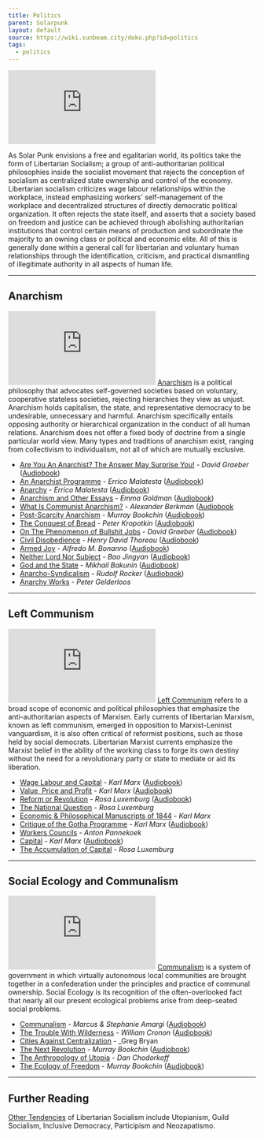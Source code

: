 ```yaml
---
title: Politics
parent: Solarpunk
layout: default
source: https://wiki.sunbeam.city/doku.php?id=politics
tags:
  - politics
---
```

![Libertarian Socialism Logo: a black star with a red fist and a yellow snake](https://wiki.sunbeam.city/lib/exe/fetch.php?w=200&tok=5ceb2d&media=libertarian_socialism_version_2_0_by_mylittletripod-d7x8uf9.png "Libertarian Socialism Logo: a black star with a red fist and a yellow snake")

As Solar Punk envisions a free and egalitarian world, its politics take the form of Libertarian Socialism; a group of anti-authoritarian political philosophies inside the socialist movement that rejects the conception of socialism as centralized state ownership and control of the economy. Libertarian socialism criticizes wage labour relationships within the workplace, instead emphasizing workers' self-management of the workplace and decentralized structures of directly democratic political organization. It often rejects the state itself, and asserts that a society based on freedom and justice can be achieved through abolishing authoritarian institutions that control certain means of production and subordinate the majority to an owning class or political and economic elite. All of this is generally done within a general call for libertarian and voluntary human relationships through the identification, criticism, and practical dismantling of illegitimate authority in all aspects of human life.

___

## Anarchism

![Anarchy Logo: A black letter A enclosed in a black circle ](https://wiki.sunbeam.city/lib/exe/fetch.php?w=175&tok=677365&media=1200px-anarchy-symbol.svg.png "Anarchy Logo: A black letter A enclosed in a black circle ") [Anarchism](https://wiki.sunbeam.city/doku.php?id=anarchism "anarchism") is a political philosophy that advocates self-governed societies based on voluntary, cooperative stateless societies, rejecting hierarchies they view as unjust. Anarchism holds capitalism, the state, and representative democracy to be undesirable, unnecessary and harmful. Anarchism specifically entails opposing authority or hierarchical organization in the conduct of all human relations. Anarchism does not offer a fixed body of doctrine from a single particular world view. Many types and traditions of anarchism exist, ranging from collectivism to individualism, not all of which are mutually exclusive.

-   [Are You An Anarchist? The Answer May Surprise You!](http://theanarchistlibrary.org/library/david-graeber-are-you-an-anarchist-the-answer-may-surprise-you "http://theanarchistlibrary.org/library/david-graeber-are-you-an-anarchist-the-answer-may-surprise-you") - _David Graeber_ ([Audiobook](https://www.invidio.us/watch?v=-G19LwrJwkw "https://www.invidio.us/watch?v=-G19LwrJwkw"))
-   [An Anarchist Programme](https://theanarchistlibrary.org/library/errico-malatesta-an-anarchist-programme "https://theanarchistlibrary.org/library/errico-malatesta-an-anarchist-programme") - _Errico Malatesta_ ([Audiobook](https://invidio.us/watch?v=O1jxOsFsKnY "https://invidio.us/watch?v=O1jxOsFsKnY"))
-   [Anarchy](https://theanarchistlibrary.org/library/errico-malatesta-anarchy "https://theanarchistlibrary.org/library/errico-malatesta-anarchy") - _Errico Malatesta_ ([Audiobook](https://librivox.org/anarchy-by-errico-malatesta/ "https://librivox.org/anarchy-by-errico-malatesta/"))
-   [Anarchism and Other Essays](https://theanarchistlibrary.org/library/emma-goldman-anarchism-and-other-essays "https://theanarchistlibrary.org/library/emma-goldman-anarchism-and-other-essays") - _Emma Goldman_ ([Audiobook](https://librivox.org/anarchism-and-other-essays-by-emma-goldman-2/ "https://librivox.org/anarchism-and-other-essays-by-emma-goldman-2/"))
-   [What Is Communist Anarchism?](https://theanarchistlibrary.org/library/alexander-berkman-what-is-communist-anarchism "https://theanarchistlibrary.org/library/alexander-berkman-what-is-communist-anarchism") - _Alexander Berkman_ ([Audiobook](https://www.invidio.us/playlist?list=PLTeHv2rWFci71J6xKEGQXgwFECQhqIPcR "https://www.invidio.us/playlist?list=PLTeHv2rWFci71J6xKEGQXgwFECQhqIPcR")
-   [Post-Scarcity Anarchism](https://theanarchistlibrary.org/library/murray-bookchin-post-scarcity-anarchism "https://theanarchistlibrary.org/library/murray-bookchin-post-scarcity-anarchism") - _Murray Bookchin_ ([Audiobook](https://www.invidio.us/watch?v=xG9HLYm3ZQ4 "https://www.invidio.us/watch?v=xG9HLYm3ZQ4"))
-   [The Conquest of Bread](https://theanarchistlibrary.org/library/petr-kropotkin-the-conquest-of-bread "https://theanarchistlibrary.org/library/petr-kropotkin-the-conquest-of-bread") - _Peter Kropotkin_ ([Audiobook](https://librivox.org/conquest-bread-2-by-peter-kropotkin/ "https://librivox.org/conquest-bread-2-by-peter-kropotkin/"))
-   [On The Phenomenon of Bullshit Jobs](https://theanarchistlibrary.org/library/david-graeber-on-the-phenomenon-of-bullshit-jobs-a-work-rant "https://theanarchistlibrary.org/library/david-graeber-on-the-phenomenon-of-bullshit-jobs-a-work-rant") - _David Graeber_ ([Audiobook](https://www.invidio.us/watch?v=z6cvmnKTJLA "https://www.invidio.us/watch?v=z6cvmnKTJLA"))
-   [Civil Disobedience](https://theanarchistlibrary.org/library/henry-david-thoreau-civil-disobedience "https://theanarchistlibrary.org/library/henry-david-thoreau-civil-disobedience") - _Henry David Thoreau_ ([Audiobook](https://librivox.org/civil-disobedience-by-henry-david-thoreau/ "https://librivox.org/civil-disobedience-by-henry-david-thoreau/"))
-   [Armed Joy](https://theanarchistlibrary.org/library/alfredo-m-bonanno-armed-joy "https://theanarchistlibrary.org/library/alfredo-m-bonanno-armed-joy") - _Alfredo M. Bonanno_ ([Audiobook](https://archive.org/details/ArmedJoy "https://archive.org/details/ArmedJoy"))
-   [Neither Lord Nor Subject](https://theanarchistlibrary.org/library/neither-lord-nor-subject "https://theanarchistlibrary.org/library/neither-lord-nor-subject") - _Bao Jingyan_ ([Audiobook](https://www.invidio.us/watch?v=Gs23tDAaEho "https://www.invidio.us/watch?v=Gs23tDAaEho"))
-   [God and the State](http://marx.libcom.org/library/god-and-state-mikhail-bakunin "http://marx.libcom.org/library/god-and-state-mikhail-bakunin") - _Mikhail Bakunin_ ([Audiobook](https://librivox.org/god-and-the-state-by-mikhail-bakunin/ "https://librivox.org/god-and-the-state-by-mikhail-bakunin/"))
-   [Anarcho-Syndicalism](https://theanarchistlibrary.org/library/rudolf-rocker-anarchosyndicalism "https://theanarchistlibrary.org/library/rudolf-rocker-anarchosyndicalism") - _Rudolf Rocker_ ([Audiobook](https://www.youtube.com/playlist?list=PLTeHv2rWFci69UMKFFX7z0WfW_2SYLpqZ "https://www.youtube.com/playlist?list=PLTeHv2rWFci69UMKFFX7z0WfW_2SYLpqZ"))
-   [Anarchy Works](https://theanarchistlibrary.org/library/peter-gelderloos-anarchy-works "https://theanarchistlibrary.org/library/peter-gelderloos-anarchy-works") - _Peter Gelderloos_  

___

## Left Communism

![](https://wiki.sunbeam.city/lib/exe/fetch.php?w=200&tok=defc56&media=left_communism.png) [Left Communism](https://wiki.sunbeam.city/doku.php?id=leftcommunism "leftcommunism") refers to a broad scope of economic and political philosophies that emphasize the anti-authoritarian aspects of Marxism. Early currents of libertarian Marxism, known as left communism, emerged in opposition to Marxist-Leninist vanguardism, it is also often critical of reformist positions, such as those held by social democrats. Libertarian Marxist currents emphasize the Marxist belief in the ability of the working class to forge its own destiny without the need for a revolutionary party or state to mediate or aid its liberation.

-   [Wage Labour and Capital](https://marx.libcom.org/files/Karl%20Marx-%20Wage%20Labour%20and%20Capital.pdf "https://marx.libcom.org/files/Karl%20Marx-%20Wage%20Labour%20and%20Capital.pdf") - _Karl Marx_ ([Audiobook](https://librivox.org/wage-labour-and-capital-by-marx-karl/ "https://librivox.org/wage-labour-and-capital-by-marx-karl/"))
-   [Value, Price and Profit](https://archive.org/details/cihm_76777/page/n9 "https://archive.org/details/cihm_76777/page/n9") - _Karl Marx_ ([Audiobook](https://www.invidio.us/watch?v=ZFSVc7N9wY4 "https://www.invidio.us/watch?v=ZFSVc7N9wY4"))
-   [Reform or Revolution](https://libcom.org/library/reform-or-revolution-rosa-luxemburg "https://libcom.org/library/reform-or-revolution-rosa-luxemburg") - _Rosa Luxemburg_ ([Audiobook](https://www.invidio.us/watch?v=5mWTmnLH0ec "https://www.invidio.us/watch?v=5mWTmnLH0ec"))
-   [The National Question](https://marx.libcom.org/library/nationalities-question-in-the-russian-revolution-luxemburg "https://marx.libcom.org/library/nationalities-question-in-the-russian-revolution-luxemburg") - _Rosa Luxemburg_
-   [Economic & Philosophical Manuscripts of 1844](https://www.marxistschool.org/classdocs/Philosophical_Manuscripts_1844.pdf "https://www.marxistschool.org/classdocs/Philosophical_Manuscripts_1844.pdf") - _Karl Marx_
-   [Critique of the Gotha Programme](https://en.wikisource.org/wiki/Critique_of_the_Gotha_Programme "https://en.wikisource.org/wiki/Critique_of_the_Gotha_Programme") - _Karl Marx_ ([Audiobook](https://www.invidio.us/playlist?list=PL0-IkmzWbjoZ1cMLgKTMDjo3bkV37Dma0 "https://www.invidio.us/playlist?list=PL0-IkmzWbjoZ1cMLgKTMDjo3bkV37Dma0"))
-   [Workers Councils](https://libcom.org/library/workers-councils-book-pannekoek "https://libcom.org/library/workers-councils-book-pannekoek") - _Anton Pannekoek_
-   [Capital](https://archive.org/details/capitalcritiqueo02marxiala "https://archive.org/details/capitalcritiqueo02marxiala") - _Karl Marx_ ([Audiobook](https://librivox.org/capital-volume-1-by-karl-marx/ "https://librivox.org/capital-volume-1-by-karl-marx/"))
-   [The Accumulation of Capital](https://libcom.org/files/luxemburg%20the%20accumulation%20of%20capital.pdf "https://libcom.org/files/luxemburg%20the%20accumulation%20of%20capital.pdf") - _Rosa Luxemburg_  

___

## Social Ecology and Communalism

![Communalism Logo: A black star outlined in red enclosed in a brown wheel with green spokes](https://wiki.sunbeam.city/lib/exe/fetch.php?w=200&tok=732108&media=communalism_according_to_bookchin_by_mylittletripod-d829twv.png "Communalism Logo: A black star outlined in red enclosed in a brown wheel with green spokes") [Communalism](https://wiki.sunbeam.city/doku.php?id=communalism "communalism") is a system of government in which virtually autonomous local communities are brought together in a confederation under the principles and practice of communal ownership. Social Ecology is its recognition of the often-overlooked fact that nearly all our present ecological problems arise from deep-seated social problems.

-   [Communalism](https://www.filmsforaction.org/articles/communalism-a-liberatory-alternative/ "https://www.filmsforaction.org/articles/communalism-a-liberatory-alternative/") - _Marcus & Stephanie Amargi_ ([Audiobook](https://archive.org/details/communalism-audio-pamphlet "https://archive.org/details/communalism-audio-pamphlet"))
-   [The Trouble With Wilderness](http://www.williamcronon.net/writing/Trouble_with_Wilderness_Main.html "http://www.williamcronon.net/writing/Trouble_with_Wilderness_Main.html") - _William Cronon_ ([Audiobook](https://archive.org/details/TheTroubleWithWilderness "https://archive.org/details/TheTroubleWithWilderness"))
-   [Cities Against Centralization](http://www.rainmagazine.com/archive/1992/cities-against-centralization "http://www.rainmagazine.com/archive/1992/cities-against-centralization") - _Greg Bryan
-   [The Next Revolution](https://theanarchistlibrary.org/library/murray-bookchin-ursula-k-le-guin-the-next-revolution "https://theanarchistlibrary.org/library/murray-bookchin-ursula-k-le-guin-the-next-revolution") - _Murray Bookchin_ ([Audiobook](https://archive.org/details/thenextrevolution "https://archive.org/details/thenextrevolution"))
-   [The Anthropology of Utopia](https://libcom.org/library/anthropology-utopia "https://libcom.org/library/anthropology-utopia") - _Dan Chodorkoff_
-   [The Ecology of Freedom](https://libcom.org/library/ecology-freedom-murray-bookchin "https://libcom.org/library/ecology-freedom-murray-bookchin") - _Murray Bookchin_ ([Audiobook](https://archive.org/details/ecologyoffreedom "https://archive.org/details/ecologyoffreedom"))

___

## Further Reading

[Other Tendencies](https://wiki.sunbeam.city/doku.php?id=tendencies "tendencies") of Libertarian Socialism include Utopianism, Guild Socialism, Inclusive Democracy, Participism and Neozapatismo.
